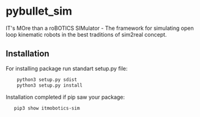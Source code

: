 # pybullet_sim
IT's MOre than a roBOTICS SIMulator - The framework for simulating open loop kinematic robots in the best traditions of sim2real concept. 

## Installation
For installing package run standart setup.py file:
```bash
    python3 setup.py sdist
    python3 setup.py install
```

Installation completed if pip saw your package:
 ```bash
    pip3 show itmobotics-sim
```
